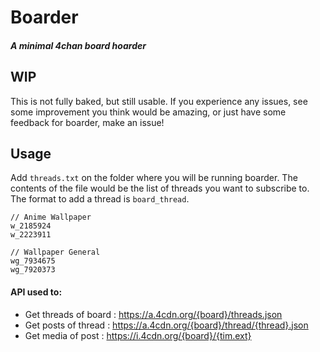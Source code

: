 # Boarder
##### A minimal 4chan board hoarder

## WIP
This is not fully baked, but still usable. If you experience any issues, 
see some improvement you think would be amazing, or just have some feedback 
for boarder, make an issue!

## Usage
Add `threads.txt` on the folder where you will be running boarder. The 
contents of the file would be the list of threads you want to subscribe to.
The format to add a thread is `board_thread`.
```
// Anime Wallpaper
w_2185924
w_2223911

// Wallpaper General
wg_7934675
wg_7920373
```

#### API used to:
 - Get threads of board : https://a.4cdn.org/{board}/threads.json
 - Get posts of thread : https://a.4cdn.org/{board}/thread/{thread}.json
 - Get media of post : https://i.4cdn.org/{board}/{tim.ext}
